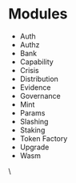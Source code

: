 # Modules

* Auth
* Authz
* Bank
* Capability
* Crisis
* Distribution
* Evidence
* Governance
* Mint
* Params
* Slashing
* Staking
* Token Factory
* Upgrade
* Wasm

\
